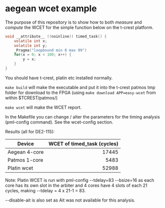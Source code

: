 # aegean wcet example

The purpose of this repository is to show how to both *measure* and *compute* the WCET for the simple function below on the t-crest platform.

```c
void __attribute__ ((noinline)) timed_task() {
	volatile int x;
	volatile int y;
	_Pragma("loopbound min 0 max 99")
	for(x = 0; x < 100; x++) {
		y = x;
	}
}
```

You should have t-crest, platin etc installed normally.

`make build` will make the executable and put it into the t-crest patmos tmp folder for download to the FPGA (using `make download APP=easy-wcet` from within $TCREST/patmos/)

`make wcet` will make the WCET report.

In the Makefile you can change / alter the parameters for the timing analysis (pml-config command). See the wcet-config section.

Results (all for DE2-115):

| Device        | WCET of timed_task (cycles) |
| ------------- | ---------------------------:|
| Aegean 4-core | 17445                       |
| Patmos 1-core | 5483                        |
| Platin wcet   | 52988                       |

Note: Platin WCET is run with pml-config --tdelay=83 --bsize=16 as each core has its own slot in the arbiter and 4 cores have 4 slots of each 21 cycles, making --tdelay = 4 x 21-1 = 83.

--disable-ait is also set as Ait was not available for this analysis.

